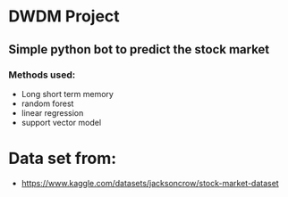 # DWDM Project

## Simple python bot to predict the stock market

### Methods used: 
- Long short term memory
- random forest
- linear regression 
- support vector model

# Data set from: 
- https://www.kaggle.com/datasets/jacksoncrow/stock-market-dataset

